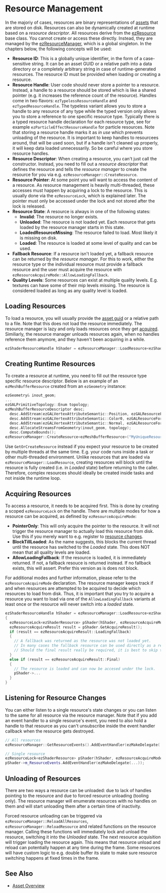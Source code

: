 # Resource Management

In the majoriy of cases, resources are binary representations of [assets](../assets/assets-overview.md) that are stored on disk. Resources can also be dynamically created at runtime based on a *resource descriptor*. All resources derive from the [ezResource](https://ezengine.github.io/api-docs/d3/d0a/classez_resource.htm) base class. You cannot create or access these directly. Instead, they are managed by the [ezResourceManager](https://ezengine.github.io/api-docs/dc/d99/classez_resource_manager.htm), which is a global singleton. In the chapters below, the following concepts will be used:

* **Resource ID**: This is a globally unique identifier, in the form of a case-sensitive string. It can be an asset GUID or a relative path into a data directory or a completely arbitrary string in case of runtime-generated resources. The resource ID must be provided when loading or creating a resource.  
* **Resource Handle**: User code should never store a pointer to a resource. Instead, a handle to a resource should be stored which is like a shared pointer (e.g. it increases the reference count of the resource). Handles come in two flavors: `ezTypelessResourceHandle` and `ezTypedResourceHandle`. The typeless variant allows you to store a handle to any resource of any type while the typed version only allows you to store a reference to one specific resource type. Typically there is a typed resource handle declaration for each resource type, see for example `ezParticleEffectResourceHandle` for particle resources. Note that storing a resource handle marks it as *in use* which prevents unloading of the resource. It is important to keep handles to resourcees around, that will be used soon, but if a handle isn't cleaned up properly, it will keep data loaded unnecessarily. So be careful where you store resource handles.
* **Resource Descriptor**: When creating a resource, you can't just call the constructor. Instead, you need to fill out a *resource descriptor* that defines the resource and tells the *resource manager* to create the resource for you via e.g. `ezResourceManager::CreateResource`.
* **Resource Pointer**: At some point you will want to access the content of a resource. As resource management is heavily multi-threaded, these accesses must happen by acquiring a lock to the resource. This is usually done via the `ezResourceLock`, which is explained later. The pointer must only be accessed under the lock and not stored after the lock is released.
* **Resource State**: A resource is always in one of the following states:
  * **Invalid**: The resource no longer exists.
  * **Unloaded**: The resource is not loaded yet. Each resource that gets loaded by the resource manager starts in this state.
  * **LoadedResourceMissing**: The resource failed to load. Most likely it is missing on disk.
  * **Loaded**: The resource is loaded at some level of quality and can be used.
* **Fallback Resource**: If a resource isn't loaded yet, a fallback resource can be returned by the *resource manager*. For this to work, either the resource type or the individual resource must provide a fallback resource and the user must acquire the resource with `ezResourceAcquireMode::AllowLoadingFallback`.
* **Quality Levels**: Some resources can exist at multiple quality levels. E.g. textures can have some of their mip levels missing. The resource is considered loaded as long as any quality level is loaded. 

## Loading Resources

To load a resource, you will usually provide the [asset guid](../assets/assets-overview.md#asset-guid) or a relative path to a file. Note that this does not load the resource immediately. The resource manager is lazy and only loads resources once they get [acquired](#acquiring-resources). Similiarly, the resource manager unloads resources again, when no handles reference them anymore, and they haven't been acquiring in a while.
```cpp
ezShaderResourceHandle hShader = ezResourceManager::LoadResource<ezShaderResource>("ResourceID");
```

## Creating Runtime Resources

To create a resource at runtime, you need to fill out the resource type specific resource descriptor. Below is an example of an `ezMeshBufferResource` created from an `ezGeometry` instance:
```cpp
ezGeometry& inout_geom;
...
ezGALPrimitiveTopology::Enum topology;
ezMeshBufferResourceDescriptor desc;
  desc.AddStream(ezGALVertexAttributeSemantic::Position, ezGALResourceFormat::XYZFloat);
  desc.AddStream(ezGALVertexAttributeSemantic::Color0, ezGALResourceFormat::RGBAUByteNormalized);
  desc.AddStream(ezGALVertexAttributeSemantic::Normal, ezGALResourceFormat::XYZFloat);
  desc.AllocateStreamsFromGeometry(inout_geom, topology);
  desc.ComputeBounds();
ezResourceManager::CreateResource<ezMeshBufferResource>("MyUniqueResourceID", std::move(desc), szDescription);
```
Use `GetOrCreateResource` instead if you expect your resource to be created by multiple threads at the same time. E.g. your code runs inside a task or other multi-threaded environment. Unlike resources that are loaded via `ezResourceManager::LoadResource`, creating resources will block until the resource is fully created (i.e. in *Loaded* state) before returning to the caller. Therefore, complex resources should ideally be created inside tasks and not inside the runtime loop.

## Acquiring Resources

To access a resource, it needs to be acquired first. This is done by creating a scoped `ezResourceLock` on the handle. There are multiple modes for how a resource can be acquired, as defined by `ezResourceAcquireMode`:
* **PointerOnly**: This will only acquire the pointer to the resource. It will not trigger the resource manager to actually load this resource from disk. Use this if you merely want to e.g. register to [resource changes](#listening-for-resource-changes).
* **BlockTillLoaded**: As the name suggests, this blocks the current thread until the resource has switched to the *Loaded* state. This does NOT mean that all quality levels are loaded.
* **AllowLoadingFallback**: If the resource is loaded, it is immediately returned. If not, a fallback resouce is returned instead. If no fallback exists, this will assert. Prefer this version as is does not block.

For additional modes and further information, please refer to the `ezResourceAcquireMode` declaration.
The resource manager keeps track if and when resources are attempted to be acquired to decide which resources to load from disk. Thus, it is important that you try to acquire a resource you want to load via one of the `AllowLoadingFallback` variants at least once or the resource will never switch into a *loaded* state. 


```cpp
ezShaderResourceHandle hShader = ezResourceManager::LoadResource<ezShaderResource>("ResourceID");
{
  ezResourceLock<ezShaderResource> pShader(hShader, ezResourceAcquireMode::PointerOnly);
  ezResourceAcquireResult result = pShader.GetAcquireResult();
  if (result == ezResourceAcquireResult::LoadingFallback)
  {
    // A fallback was returned as the resource was not loaded yet.
    // In many cases the fallback resource can be used directly as a replacement for the actual resource.
    // Should the final result really be required, it is best to skip the operation until a later frame.
  }
  else if (result == ezResourceAcquireResult::Final)
  {
    // The resource is loaded and can now be accesed under the lock.
    pShader->...
  }
}
```

## Listening for Resource Changes

You can either listen to a single resource's state changes or you can listen to the same for all resource via the resource manager. Note that if you add an event handler to a single resource's event, you need to also hold a handle to that resource as you can't unsubscribe inside the event handler callback when the resource gets destroyed.

```cpp
// All resources
ezResourceManager::GetResourceEvents().AddEventHandler(ezMakeDelegate(...));

// Single resource
ezResourceLock<ezShaderResource> pShader(hShader, ezResourceAcquireMode::PointerOnly);
pShader->m_ResourceEvents.AddEventHandler(ezMakeDelegate(...));
```

## Unloading of Resources

There are two ways a resource can be unloaded: due to lack of handles pointing to the resource and due to forced resource unloading (tooling only).
The resource manager will enumerate resources with no handles on them and will start unloading them after a certain time of inactivity.

Forced resource unloading can be triggered via `ezResourceManager::ReloadAllResources`, `ezResourceManager::ReloadResource` and related functions on the resource manager. Calling these functions will immediately lock and unload the resource, switching it into the *Unloaded* state. The next resource acquisition will trigger loading the resource again. This means that resource unload and reload can potentially happen at any time during the frame. Some resources will have custom logic to e.g. double buffer its state to make sure resource switching happens at fixed times in the frame.

## See Also

* [Asset Overview](../assets/assets-overview.md)
